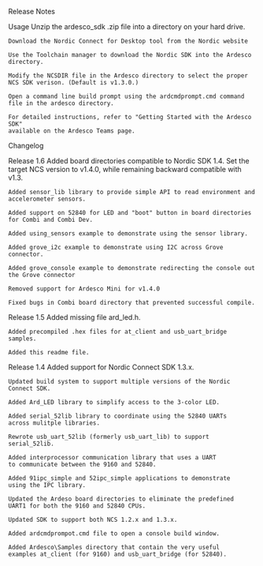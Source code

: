 Release Notes

Usage
	Unzip the ardesco_sdk .zip file into a directory on your hard drive.
	
	Download the Nordic Connect for Desktop tool from the Nordic website

	Use the Toolchain manager to download the Nordic SDK into the Ardesco
	directory.

	Modify the NCSDIR file in the Ardesco directory to select the proper
	NCS SDK verison. (Default is v1.3.0.)

	Open a command line build prompt using the ardcmdprompt.cmd command
	file in the ardesco directory.

	For detailed instructions, refer to "Getting Started with the Ardesco SDK"
	available on the Ardesco Teams page.

Changelog

Release 1.6
	Added board directories compatible to Nordic SDK 1.4. Set the target
	NCS version to v1.4.0, while remaining backward compatible with v1.3.

	Added sensor_lib library to provide simple API to read environment and
	accelerometer sensors.

	Added support on 52840 for LED and "boot" button in board directories 
	for Combi and Combi Dev.

	Added using_sensors example to demonstrate using the sensor library.

	Added grove_i2c example to demonstrate using I2C across Grove connector.

	Added grove_console example to demonstrate redirecting the console out the Grove connector

	Removed support for Ardesco Mini for v1.4.0

	Fixed bugs in Combi board directory that prevented successful compile.

Release 1.5
	Added missing file ard_led.h.

	Added precompiled .hex files for at_client and usb_uart_bridge samples.

	Added this readme file.

Release 1.4
	Added support for Nordic Connect SDK 1.3.x. 

	Updated build system to support multiple versions of the Nordic
	Connect SDK.

	Added Ard_LED library to simplify access to the 3-color LED.

	Added serial_52lib library to coordinate using the 52840 UARTs
	across mulitple libraries.

	Rewrote usb_uart_52lib (formerly usb_uart_lib) to support 
	serial_52lib.

	Added interprocessor communication library that uses a UART
	to communicate between the 9160 and 52840.

	Added 91ipc_simple and 52ipc_simple applications to demonstrate
	using the IPC library.

	Updated the Ardeso board directories to eliminate the predefined
	UART1 for both the 9160 and 52840 CPUs.

	Updated SDK to support both NCS 1.2.x and 1.3.x.

	Added ardcmdprompot.cmd file to open a console build window.

	Added Ardesco\Samples directory that contain the very useful 
	examples at_client (for 9160) and usb_uart_bridge (for 52840).